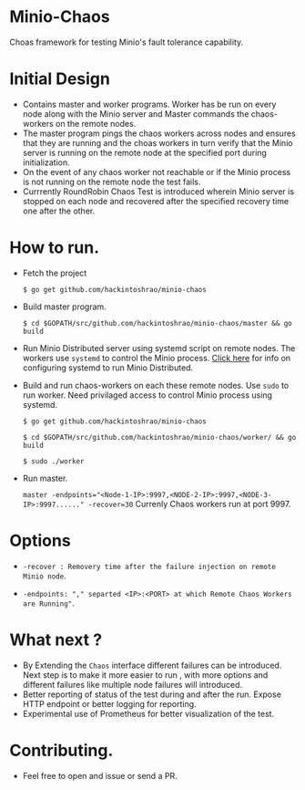 # Minio-Chaos
Choas framework for testing Minio's fault tolerance capability.


# Initial Design 

 - Contains master and worker programs. Worker has be run on every node along with the Minio server and 
   Master commands the chaos-workers on the remote nodes.
 - The master program pings the chaos workers across nodes and ensures
   that they are running and the choas workers in turn verify that the Minio
   server is running on the remote node at the specified port during initialization.
 - On the event of any chaos worker not reachable or if the Minio
   process is not running on the remote node the test fails.
 - Currrently RoundRobin Chaos Test is introduced wherein Minio server is
   stopped on each node and recovered after the specified recovery time one after the other.
   
# How to run. 

- Fetch the project 

  `$ go get github.com/hackintoshrao/minio-chaos` 
- Build master program.

  `$ cd $GOPATH/src/github.com/hackintoshrao/minio-chaos/master && go build`
- Run Minio Distributed server using systemd script on remote nodes. 
  The workers use `systemd` to control the Minio process. [Click here](https://github.com/minio/minio/tree/master/dist/linux-systemd/distributed) for info on configuring systemd to run Minio Distributed.
- Build and run chaos-workers on each these remote nodes. Use `sudo` to run worker. 
  Need privilaged access to control Minio process using systemd.
  
  `$ go get github.com/hackintoshrao/minio-chaos`
  
  `$ cd $GOPATH/src/github.com/hackintoshrao/minio-chaos/worker/ && go build`
  
  `$ sudo ./worker`
- Run master. 

  `master -endpoints="<Node-1-IP>:9997,<NODE-2-IP>:9997,<NODE-3-IP>:9997......" -recover=30`
   Currenly Chaos workers run at port 9997.
   
  
  

# Options

- `-recover : Removery time after the failure injection on remote Minio node`.

- `-endpoints: "," separted <IP>:<PORT> at which Remote Chaos Workers are Running"`.


# What next ?

- By Extending the `Chaos` interface different failures can be introduced. Next step is to make it more easier to run 
  , with more options and different failures like multiple node failures will introduced.
- Better reporting of status of the test during and after the run. Expose HTTP endpoint or better logging for reporting.
- Experimental use of Prometheus for better visualization of the test.
  
# Contributing. 

- Feel free to open and issue or send a PR.


